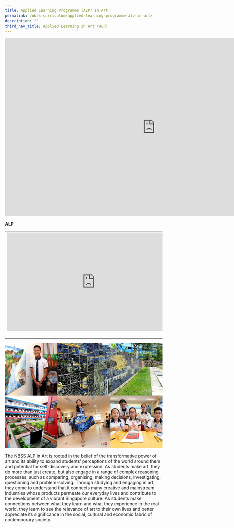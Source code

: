 ```yaml
---
title: Applied Learning Programme (ALP) In Art
permalink: /nbss-curriculum/applied-learning-programme-alp-in-art/
description: ""
third_nav_title: Applied Learning in Art (ALP)
---
```



<iframe src="https://docs.google.com/presentation/d/e/2PACX-1vRx-FLAxv1HN9Y5joXgzC3XU9m33o6Z8xCt8JsPadG6ar9lW1Ww9m9iCxuQow2nL3-so1fu9QgS95GB/embed?start=false&loop=false&delayms=10000" frameborder="0" width="960" height="569" allowfullscreen="true"></iframe>
<p><strong>ALP</strong></p>
<table>
<tbody>
<tr>
<th><iframe src="https://www.youtube.com/embed/g595XP8c4QE" width="560" height="315" frameborder="0" allowfullscreen="allowfullscreen" data-mce-fragment="1"></iframe><br /><br /></th>
<th><iframe src="https://www.youtube.com/embed/N39b4HrG_RQ" width="560" height="315" frameborder="0" allowfullscreen="allowfullscreen" data-mce-fragment="1"></iframe></th>
<th><iframe src="https://www.youtube.com/embed/Qm-hEMjFoZ8" width="560" height="315" frameborder="0" allowfullscreen="allowfullscreen" data-mce-fragment="1"></iframe></th>
</tr>
</tbody>
</table>
<p>
<a href="https://www.youtube.com/watch?v=g595XP8c4QE&feature=youtu.be"><img src="/images/alp1.jpg"></a>
</p>
<p>The NBSS ALP in Art is rooted in the belief of the transformative power of art and its ability to expand students&rsquo; perceptions of the world around them and potential for self-discovery and expression. As students make art, they do more than just create, but also engage in a range of complex reasoning processes, such as comparing, organising, making decisions, investigating, questioning and problem-solving. Through studying and engaging in art, they come to understand that it connects many creative and mainstream industries whose products permeate our everyday lives and contribute to the development of a vibrant Singapore culture. As students make connections between what they learn and what they experience in the real world, they learn to see the relevance of art to their own lives and better appreciate its significance in the social, cultural and economic fabric of contemporary society.</p>